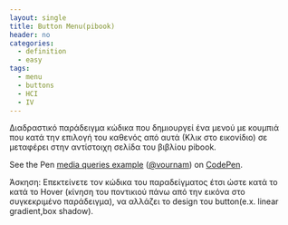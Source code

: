 ```yaml
---
layout: single
title: Button Menu(pibook)
header: no
categories:
  - definition
  - easy
tags:
  - menu
  - buttons
  - HCI
  - IV
---
```


Διαδραστικό παράδειγμα κώδικα που δημιουργεί ένα μενού με κουμπιά που κατά την επιλογή του καθενός από αυτά (Κλικ στο εικονίδιο) σε μεταφέρει στην αντίστοιχη σελίδα του βιβλίου pibook.
<p data-height="350" data-theme-id="17517" data-slug-hash="vOoyJG" data-default-tab="result" data-user="sckarolos" class='codepen'>See the Pen <a href='https://codepen.io/vournam/pen/porpRwB'>media queries example</a>  (<a href='https://codepen.io/vournam'>@vournam</a>) on <a href='https://codepen.io'>CodePen</a>.</p>
<script async src="//assets.codepen.io/assets/embed/ei.js"></script>

Άσκηση: Επεκτείνετε τον κώδικα του παραδείγματος έτσι ώστε κατά το κατά το Hover (κίνηση του ποντικιού πάνω από την εικόνα στο συγκεκριμένο παράδειγμα), να αλλάζει το design του button(e.x. linear gradient,box shadow).
